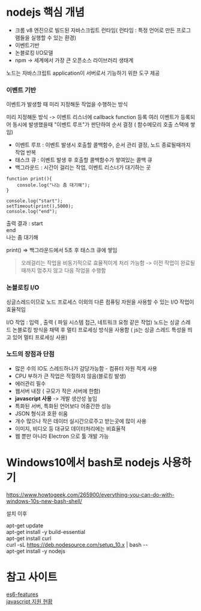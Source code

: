 # nodejs 핵심 개념
- 크롬 v8  엔진으로 빌드된 자바스크립트 런타임( 런타임 : 특정 언어로 만든 프로그램들을 실행할 수 있는 환경)
- 이벤트기반
- 논블로킹 I/O모델
- npm -> 세계에서 가장 큰 오픈소스 라이브러리 생태계

노드는 자바스크립트 application이 서버로서 기능하기 위한 도구 제공 


### 이벤트 기반
이벤트가 발생할 때 미리 지정해둔 작업을 수행하는 방식

미리 지정해둔 방식 -> 이벤트 리스너에 callback function 등록
여러 이벤트가 등록되어 동시에 발생했을때 "이벤트 루프"가 판단하여 순서 결정 ( 함수메모리 호출 스택에 쌓임)

- 이벤트 루프 : 이벤트 발생시 호출할 콜백함수, 순서 관리 결정, 노드 종료될때까지 작업 반복
- 태스크 큐 : 이벤트 발생 후 호출할 콜백함수가 쌓여있는 콜백 큐
- 백그라운드 : 시간이 걸리는 작업, 이벤트 리스너가 대기하는 곳
```
function print(){
    console.log("나는 좀 대기해");
}

console.log("start");
setTimeout(print(),5000);
console.log("end");
```
출력 결과 : 
start<br/>
end<br/>
나는 좀 대기해<br/>

print() => 백그라운드에서 5초 후 태스크 큐에 쌓임


> 오래걸리는 작업을 비동기적으로 효율적이게 처리 가능함 -> 이전 작업이 완료될 때까지 멈추지 않고 다음 작업을 수행함

### 논블로킹 I/O
싱글스레드이므로 노드 프로세스 이외의 다른 컴퓨팅 자원을 사용할 수 있는 I/O 작업이 효율적임

I/O 작업 : 입력 , 출력 ( 파일 시스템 접근, 네트워크 요청 같은 작업)
노드는 싱글 스레드 논블로킹 방식을 채택 후 멀티 프로세싱 방식을 사용함 ( js는 싱글 스레드 특성을 띄고 있어 멀티 프로세싱 사용)

### 노드의 장점과 단점

- 많은 수의 IO도 스레드하나가 감당가능함 - 컴퓨터 자원 적게 사용
- CPU 부하가 큰 작업은 적절하지 않음(블로킹 발생)
- 에러관리 필수
- 웹서버 내장 ( 규모가 작은 서버에 한함)
- <strong>javascript 사용</strong> -> 개발 생산성 높임
- 특화된 서버, 특화된 언어보다 어중간한 성능
- JSON 형식과 호환 쉬움 
- 개수 많으나 작은 데이터 실시간으로주고 받는곳에 많이 사용
- 이미지, 비디오 등 대규모 데이터처리에는 비효율적
- 웹 뿐만 아니라 Electron 으로 툴 개발 가능

# Windows10에서 bash로 nodejs 사용하기

https://www.howtogeek.com/265900/everything-you-can-do-with-windows-10s-new-bash-shell/

설치 이후

apt-get update<br/>
apt-get install -y build-essential<br/>
apt-get install curl<br/>
curl -sL https://deb.nodesource.com/setup_10.x | bash --<br/>
apt-get install -y nodejs


# 참고 사이트

[es6-features](http://es6-features.org/#Constants)<br/>
[javascript 지원 현황](https://kangax.github.io/compat-table/es6/)

